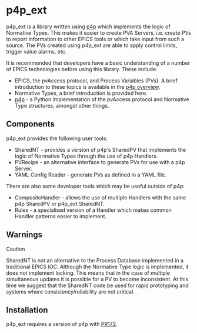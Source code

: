 # p4p_ext
p4p_ext is a library written using [p4p](https://epics-base.github.io/p4p/) which implements the logic of Normative Types. This makes it easier to create PVA Servers, i.e. create PVs to report information to other EPICS tools or which take input from such a source. The PVs created using p4p_ext are able to apply control limits, trigger value alarms, etc.

It is recommended that developers have a basic understanding of a number of EPICS technologies before using this library. These include:
* EPICS, the pvAccess protocol, and Process Variables (PVs). A brief introduction to these topics is available in the [p4p overview](https://epics-base.github.io/p4p/overview.html).
* Normative Types, a brief introduction is provided here.
* [p4p](https://epics-base.github.io/p4p/index.html) - a Python implementation of the pvAccess protocol and Normative Type structures, amongst other things.

## Components 
p4p_ext provides the following user tools:

* SharedNT - provides a version of p4p's SharedPV that implements the logic of Normative Types through the use of p4p Handlers.
* PVRecipe - an alternative interface to generate PVs for use with a p4p Server.
* YAML Config Reader - generate PVs as defined in a YAML file. 

There are also some developer tools which may be useful outside of p4p:

* CompositeHandler - allows the use of multiple Handlers with the same p4p SharedPV or p4p_ext SharedNT.
* Rules - a specialised version of a Handler which makes common Handler patterns easier to implement.

## Warnings 
> [!CAUTION]
> SharedNT is not an alternative to the Process Database implemented in a traditional EPICS IOC. Although the Normative Type logic is implemented, it does not implement locking. This means that in the case of multiple simultaneous updates it is possible for a PV to become inconsistent. At this time we suggest that the SharedNT code be used for rapid prototyping and systems where consistency/reliability are not critical.

## Installation
p4p_ext requires a version of p4p with [PR172](https://github.com/epics-base/p4p/pull/172). 